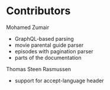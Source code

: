 Contributors
============

Mohamed Zumair

  - GraphQL-based parsing
  - movie parental guide parser
  - episodes with pagination parser
  - parts of the documentation

Thomas Steen Rasmussen

  - support for accept-language header
